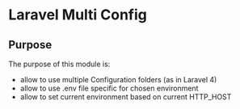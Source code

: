 Laravel Multi Config
======
## Purpose

The purpose of this module is:

- allow to use multiple Configuration folders (as in Laravel 4)
- allow to use .env file specific for chosen environment
- allow to set current environment based on current HTTP_HOST
